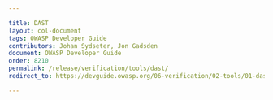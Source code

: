 ```yaml
---

title: DAST
layout: col-document
tags: OWASP Developer Guide
contributors: Johan Sydseter, Jon Gadsden
document: OWASP Developer Guide
order: 8210
permalink: /release/verification/tools/dast/
redirect_to: https://devguide.owasp.org/06-verification/02-tools/01-dast/

---
```

